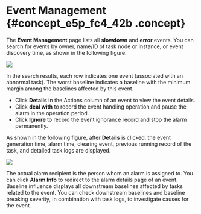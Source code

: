 # Event Management {#concept_e5p_fc4_42b .concept}

The **Event Management** page lists all **slowdown** and **error** events. You can search for events by owner, name/ID of task node or instance, or event discovery time, as shown in the following figure.

![](http://static-aliyun-doc.oss-cn-hangzhou.aliyuncs.com/assets/img/16371/15390803487451_en-US.png)

In the search results, each row indicates one event \(associated with an abnormal task\). The worst baseline indicates a baseline with the minimum margin among the baselines affected by this event.

-   Click **Details** in the Actions column of an event to view the event details.
-   Click **deal with** to record the event handling operation and pause the alarm in the operation period.
-   Click **Ignore** to record the event ignorance record and stop the alarm permanently.

As shown in the following figure, after **Details** is clicked, the event generation time, alarm time, clearing event, previous running record of the task, and detailed task logs are displayed.

![](http://static-aliyun-doc.oss-cn-hangzhou.aliyuncs.com/assets/img/16371/15390803487452_en-US.png)

The actual alarm recipient is the person whom an alarm is assigned to. You can click **Alarm Info** to redirect to the alarm details page of an event. Baseline influence displays all downstream baselines affected by tasks related to the event. You can check downstream baselines and baseline breaking severity, in combination with task logs, to investigate causes for the event.

